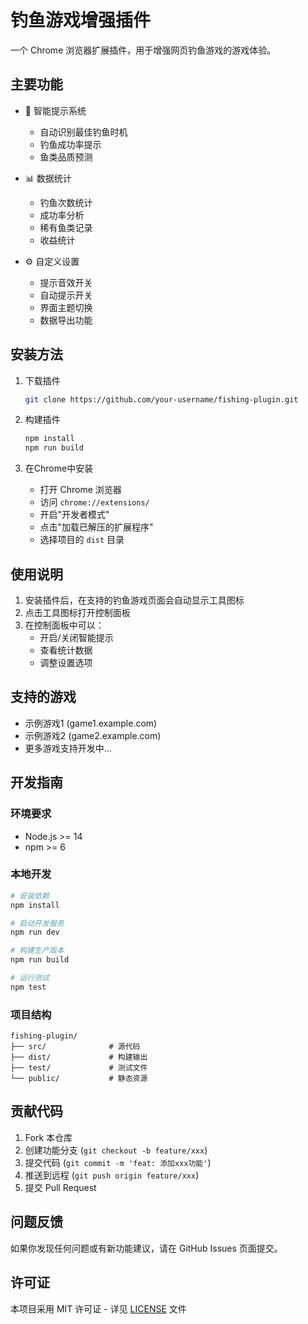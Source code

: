 # 钓鱼游戏增强插件

一个 Chrome 浏览器扩展插件，用于增强网页钓鱼游戏的游戏体验。

## 主要功能

- 🎯 智能提示系统
  - 自动识别最佳钓鱼时机
  - 钓鱼成功率提示
  - 鱼类品质预测

- 📊 数据统计
  - 钓鱼次数统计
  - 成功率分析
  - 稀有鱼类记录
  - 收益统计

- ⚙️ 自定义设置
  - 提示音效开关
  - 自动提示开关
  - 界面主题切换
  - 数据导出功能

## 安装方法

1. 下载插件
   ```bash
   git clone https://github.com/your-username/fishing-plugin.git
   ```

2. 构建插件
   ```bash
   npm install
   npm run build
   ```

3. 在Chrome中安装
   - 打开 Chrome 浏览器
   - 访问 `chrome://extensions/`
   - 开启"开发者模式"
   - 点击"加载已解压的扩展程序"
   - 选择项目的 `dist` 目录

## 使用说明

1. 安装插件后，在支持的钓鱼游戏页面会自动显示工具图标
2. 点击工具图标打开控制面板
3. 在控制面板中可以：
   - 开启/关闭智能提示
   - 查看统计数据
   - 调整设置选项

## 支持的游戏

- 示例游戏1 (game1.example.com)
- 示例游戏2 (game2.example.com)
- 更多游戏支持开发中...

## 开发指南

### 环境要求
- Node.js >= 14
- npm >= 6

### 本地开发
```bash
# 安装依赖
npm install

# 启动开发服务
npm run dev

# 构建生产版本
npm run build

# 运行测试
npm test
```

### 项目结构
```
fishing-plugin/
├── src/              # 源代码
├── dist/             # 构建输出
├── test/             # 测试文件
└── public/           # 静态资源
```

## 贡献代码

1. Fork 本仓库
2. 创建功能分支 (`git checkout -b feature/xxx`)
3. 提交代码 (`git commit -m 'feat: 添加xxx功能'`)
4. 推送到远程 (`git push origin feature/xxx`)
5. 提交 Pull Request

## 问题反馈

如果你发现任何问题或有新功能建议，请在 GitHub Issues 页面提交。

## 许可证

本项目采用 MIT 许可证 - 详见 [LICENSE](LICENSE) 文件